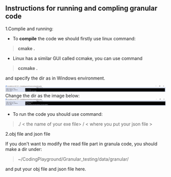 ## Instructions for running and compling granular code 

1.Complie and running:

* To **compile** the code we should firstly use linux command:
> **cmake .** 

* Linux has a similar GUI called ccmake, you can use command
> **ccmake .**

  and specify the dir as in Windows environment.

![IMG](https://github.com/HappyLamb123/Foot-ROBOT/blob/master/img/ccmake.PNG?raw=true)
Change the dir as the image below:
![IMG](https://github.com/HappyLamb123/Foot-ROBOT/blob/master/img/ccmake2.PNG?raw=true)
* To run the code you should use command:
> ./ < the name of your exe file> / < where you put your json file > 

2.obj file and json file 

If you don't want to modify the read file part in granula code, you should make a dir under:
> ~/CodingPlayground/Granular_testing/data/granular/

and put your obj file and json file here.
